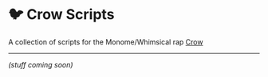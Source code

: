 # 🐦 Crow Scripts
A collection of scripts for the Monome/Whimsical rap [Crow](https://monome.org/docs/crow/)

---

_(stuff coming soon)_
